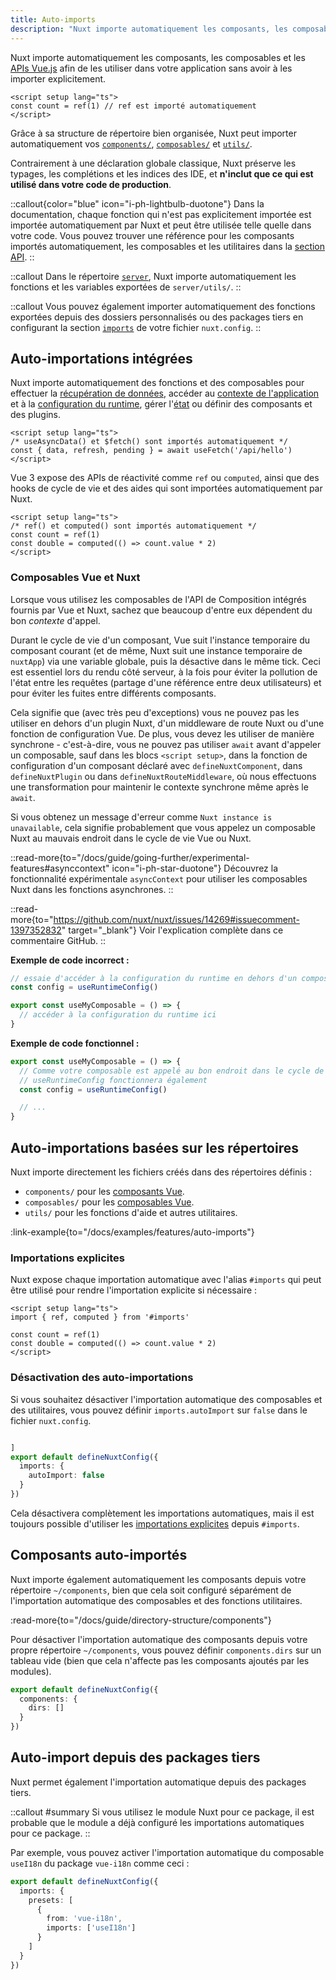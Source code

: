 ```yaml
---
title: Auto-imports
description: "Nuxt importe automatiquement les composants, les composables, les fonctions d'aide et les APIs Vue."
---
```


Nuxt importe automatiquement les composants, les composables et les [APIs Vue.js](https://vuejs.org/api) afin de les utiliser dans votre application sans avoir à les importer explicitement.

```vue [app.vue]
<script setup lang="ts">
const count = ref(1) // ref est importé automatiquement
</script>
```

Grâce à sa structure de répertoire bien organisée, Nuxt peut importer automatiquement vos [`components/`](/docs/guide/directory-structure/components), [`composables/`](/docs/guide/directory-structure/components) et [`utils/`](/docs/guide/directory-structure/components).

Contrairement à une déclaration globale classique, Nuxt préserve les typages, les complétions et les indices des IDE, et **n'inclut que ce qui est utilisé dans votre code de production**.

::callout{color="blue" icon="i-ph-lightbulb-duotone"}
Dans la documentation, chaque fonction qui n'est pas explicitement importée est importée automatiquement par Nuxt et peut être utilisée telle quelle dans votre code. Vous pouvez trouver une référence pour les composants importés automatiquement, les composables et les utilitaires dans la [section API](/docs/api).
::

::callout
Dans le répertoire [`server`](/docs/guide/directory-structure/server), Nuxt importe automatiquement les fonctions et les variables exportées de `server/utils/`.
::

::callout
Vous pouvez également importer automatiquement des fonctions exportées depuis des dossiers personnalisés ou des packages tiers en configurant la section [`imports`](/docs/api/nuxt-config#imports) de votre fichier `nuxt.config`.
::

## Auto-importations intégrées

Nuxt importe automatiquement des fonctions et des composables pour effectuer la [récupération de données](/docs/getting-started/data-fetching), accéder au [contexte de l'application](/docs/api/composables/use-nuxt-app) et à la [configuration du runtime](/docs/guide/going-further/runtime-config), gérer l'[état](/docs/getting-started/state-management) ou définir des composants et des plugins.

```vue
<script setup lang="ts">
/* useAsyncData() et $fetch() sont importés automatiquement */
const { data, refresh, pending } = await useFetch('/api/hello')
</script>
```

Vue 3 expose des APIs de réactivité comme `ref` ou `computed`, ainsi que des hooks de cycle de vie et des aides qui sont importées automatiquement par Nuxt.

```vue
<script setup lang="ts">
/* ref() et computed() sont importés automatiquement */
const count = ref(1)
const double = computed(() => count.value * 2)
</script>
```

### Composables Vue et Nuxt

<!-- TODO : déplacer vers une page séparée avec https://github.com/nuxt/nuxt/issues/14723 et ajouter plus d'informations -->

Lorsque vous utilisez les composables de l'API de Composition intégrés fournis par Vue et Nuxt, sachez que beaucoup d'entre eux dépendent du bon _contexte_ d'appel.

Durant le cycle de vie d'un composant, Vue suit l'instance temporaire du composant courant (et de même, Nuxt suit une instance temporaire de `nuxtApp`) via une variable globale, puis la désactive dans le même tick. Ceci est essentiel lors du rendu côté serveur, à la fois pour éviter la pollution de l'état entre les requêtes (partage d'une référence entre deux utilisateurs) et pour éviter les fuites entre différents composants.

Cela signifie que (avec très peu d'exceptions) vous ne pouvez pas les utiliser en dehors d'un plugin Nuxt, d'un middleware de route Nuxt ou d'une fonction de configuration Vue. De plus, vous devez les utiliser de manière synchrone - c'est-à-dire, vous ne pouvez pas utiliser `await` avant d'appeler un composable, sauf dans les blocs `<script setup>`, dans la fonction de configuration d'un composant déclaré avec `defineNuxtComponent`, dans `defineNuxtPlugin` ou dans `defineNuxtRouteMiddleware`, où nous effectuons une transformation pour maintenir le contexte synchrone même après le `await`.

Si vous obtenez un message d'erreur comme `Nuxt instance is unavailable`, cela signifie probablement que vous appelez un composable Nuxt au mauvais endroit dans le cycle de vie Vue ou Nuxt.

::read-more{to="/docs/guide/going-further/experimental-features#asynccontext" icon="i-ph-star-duotone"}
Découvrez la fonctionnalité expérimentale `asyncContext` pour utiliser les composables Nuxt dans les fonctions asynchrones.
::

::read-more{to="https://github.com/nuxt/nuxt/issues/14269#issuecomment-1397352832" target="_blank"}
Voir l'explication complète dans ce commentaire GitHub.
::

**Exemple de code incorrect :**

```ts [composables/example.ts]
// essaie d'accéder à la configuration du runtime en dehors d'un composable
const config = useRuntimeConfig()

export const useMyComposable = () => {
  // accéder à la configuration du runtime ici
}
```

**Exemple de code fonctionnel :**

```ts [composables/example.ts]
export const useMyComposable = () => {
  // Comme votre composable est appelé au bon endroit dans le cycle de vie,
  // useRuntimeConfig fonctionnera également
  const config = useRuntimeConfig()

  // ...
}
```

## Auto-importations basées sur les répertoires

Nuxt importe directement les fichiers créés dans des répertoires définis :

- `components/` pour les [composants Vue](/docs/guide/directory-structure/components).
- `composables/` pour les [composables Vue](/docs/guide/directory-structure/composables).
- `utils/` pour les fonctions d'aide et autres utilitaires.

:link-example{to="/docs/examples/features/auto-imports"}

### Importations explicites

Nuxt expose chaque importation automatique avec l'alias `#imports` qui peut être utilisé pour rendre l'importation explicite si nécessaire :

```vue
<script setup lang="ts">
import { ref, computed } from '#imports'

const count = ref(1)
const double = computed(() => count.value * 2)
</script>
```

### Désactivation des auto-importations

Si vous souhaitez désactiver l'importation automatique des composables et des utilitaires, vous pouvez définir `imports.autoImport` sur `false` dans le fichier `nuxt.config`.

```ts [nuxt.config.ts

]
export default defineNuxtConfig({
  imports: {
    autoImport: false
  }
})
```

Cela désactivera complètement les importations automatiques, mais il est toujours possible d'utiliser les [importations explicites](#explicit-imports) depuis `#imports`.

## Composants auto-importés

Nuxt importe également automatiquement les composants depuis votre répertoire `~/components`, bien que cela soit configuré séparément de l'importation automatique des composables et des fonctions utilitaires.

:read-more{to="/docs/guide/directory-structure/components"}

Pour désactiver l'importation automatique des composants depuis votre propre répertoire `~/components`, vous pouvez définir `components.dirs` sur un tableau vide (bien que cela n'affecte pas les composants ajoutés par les modules).

```ts [nuxt.config.ts]
export default defineNuxtConfig({
  components: {
    dirs: []
  }
})
```

## Auto-import depuis des packages tiers

Nuxt permet également l'importation automatique depuis des packages tiers.

::callout
#summary
Si vous utilisez le module Nuxt pour ce package, il est probable que le module a déjà configuré les importations automatiques pour ce package.
::

Par exemple, vous pouvez activer l'importation automatique du composable `useI18n` du package `vue-i18n` comme ceci :

```ts [nuxt.config.ts]
export default defineNuxtConfig({
  imports: {
    presets: [
      {
        from: 'vue-i18n',
        imports: ['useI18n']
      }
    ]
  }
})
```